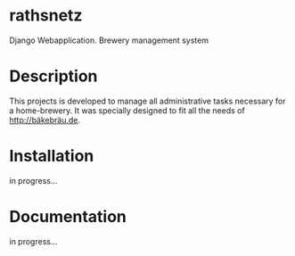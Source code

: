 # rathsnetz
Django Webapplication. Brewery management system

# Description
This projects is developed to manage all administrative tasks necessary for a home-brewery.
It was specially designed to fit all the needs of http://bäkebräu.de.

# Installation
in progress...

# Documentation
in progress...
